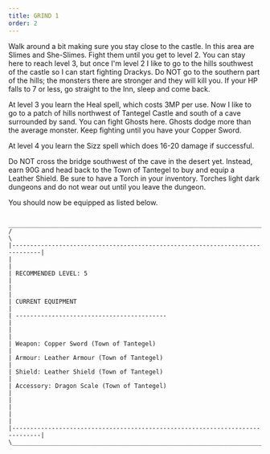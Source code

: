 ```yaml
---
title: GRIND 1
order: 2
---
```





Walk around a bit making sure you stay close to the castle. In this area are
Slimes and She-Slimes. Fight them until you get to level 2. You can stay here to
reach level 3, but once I'm level 2 I like to go to the hills southwest of the
castle so I can start fighting Drackys. Do NOT go to the southern part of the
hills; the monsters there are stronger and they will kill you. If your HP falls
to 7 or less, go straight to the Inn, sleep and come back.

At level 3 you learn the Heal spell, which costs 3MP per use. Now I like to go
to a patch of hills northwest of Tantegel Castle and south of a cave surrounded
by sand. You can fight Ghosts here. Ghosts dodge more than the average monster.
Keep fighting until you have your Copper Sword.

At level 4 you learn the Sizz spell which does 16-20 damage if successful.

Do NOT cross the bridge southwest of the cave in the desert yet. Instead, earn
90G and head back to the Town of Tantegel to buy and equip a Leather Shield. Be
sure to have a Torch in your inventory. Torches light dark dungeons and do not
wear out until you leave the dungeon.

You should now be equipped as listed below.

```
 ______________________________________________________________________________
/                                                                              \
|------------------------------------------------------------------------------|
|                                                                              |
| RECOMMENDED LEVEL: 5                                                         |
|                                                                              |
| CURRENT EQUIPMENT                                                            |
| ------------------------------------------                                   |
|                                                                              |
| Weapon: Copper Sword (Town of Tantegel)                                      |
| Armour: Leather Armour (Town of Tantegel)                                    |
| Shield: Leather Shield (Town of Tantegel)                                    |
| Accessory: Dragon Scale (Town of Tantegel)                                   |
|                                                                              |
|                                                                              |
|------------------------------------------------------------------------------|
\______________________________________________________________________________/
```




